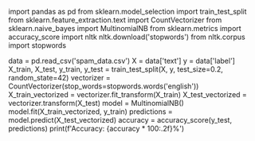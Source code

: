 import pandas as pd
from sklearn.model_selection import train_test_split
from sklearn.feature_extraction.text import CountVectorizer
from sklearn.naive_bayes import MultinomialNB
from sklearn.metrics import accuracy_score
import nltk
nltk.download('stopwords')
from nltk.corpus import stopwords

data = pd.read_csv('spam_data.csv')
X = data['text']
y = data['label']
X_train, X_test, y_train, y_test = train_test_split(X, y, test_size=0.2, random_state=42)
vectorizer = CountVectorizer(stop_words=stopwords.words('english'))
X_train_vectorized = vectorizer.fit_transform(X_train)
X_test_vectorized = vectorizer.transform(X_test)
model = MultinomialNB()
model.fit(X_train_vectorized, y_train)
predictions = model.predict(X_test_vectorized)
accuracy = accuracy_score(y_test, predictions)
print(f'Accuracy: {accuracy * 100:.2f}%')

